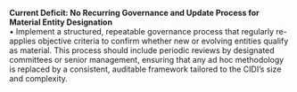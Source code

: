 **Current Deficit: No Recurring Governance and Update Process for Material Entity Designation**  
• Implement a structured, repeatable governance process that regularly re-applies objective criteria to confirm whether new or evolving entities qualify as material. This process should include periodic reviews by designated committees or senior management, ensuring that any ad hoc methodology is replaced by a consistent, auditable framework tailored to the CIDI’s size and complexity.
